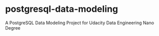 # postgresql-data-modeling
 A PostgreSQL Data Modeling Project for Udacity Data Engineering Nano Degree
